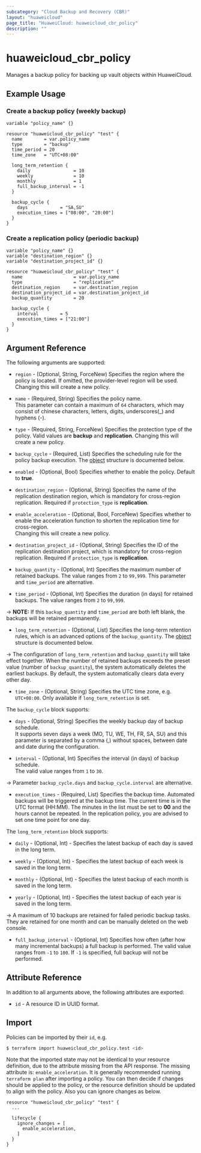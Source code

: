 ```yaml
---
subcategory: "Cloud Backup and Recovery (CBR)"
layout: "huaweicloud"
page_title: "HuaweiCloud: huaweicloud_cbr_policy"
description: ""
---
```


# huaweicloud_cbr_policy

Manages a backup policy for backing up vault objects within HuaweiCloud.

## Example Usage

### Create a backup policy (weekly backup)

```hcl
variable "policy_name" {}

resource "huaweicloud_cbr_policy" "test" {
  name        = var.policy_name
  type        = "backup"
  time_period = 20
  time_zone   = "UTC+08:00"

  long_term_retention {
    daily                = 10
    weekly               = 10
    monthly              = 1
    full_backup_interval = -1
  }

  backup_cycle {
    days            = "SA,SU"
    execution_times = ["08:00", "20:00"]
  }
}
```

### Create a replication policy (periodic backup)

```hcl
variable "policy_name" {}
variable "destination_region" {}
variable "destination_project_id" {}

resource "huaweicloud_cbr_policy" "test" {
  name                   = var.policy_name
  type                   = "replication"
  destination_region     = var.destination_region
  destination_project_id = var.destination_project_id
  backup_quantity        = 20

  backup_cycle {
    interval        = 5
    execution_times = ["21:00"]
  }
}
```

## Argument Reference

The following arguments are supported:

* `region` - (Optional, String, ForceNew) Specifies the region where the policy is located. If omitted, the
  provider-level region will be used. Changing this will create a new policy.

* `name` - (Required, String) Specifies the policy name.  
  This parameter can contain a maximum of `64`
  characters, which may consist of chinese characters, letters, digits, underscores(_) and hyphens (-).

* `type` - (Required, String, ForceNew) Specifies the protection type of the policy.
  Valid values are **backup** and **replication**.
  Changing this will create a new policy.

* `backup_cycle` - (Required, List) Specifies the scheduling rule for the policy backup execution.
  The [object](#cbr_policy_backup_cycle) structure is documented below.

* `enabled` - (Optional, Bool) Specifies whether to enable the policy. Default to **true**.

* `destination_region` - (Optional, String) Specifies the name of the replication destination region, which is mandatory
  for cross-region replication. Required if `protection_type` is **replication**.

* `enable_acceleration` - (Optional, Bool, ForceNew) Specifies whether to enable the acceleration function to shorten
  the replication time for cross-region.  
  Changing this will create a new policy.

* `destination_project_id` - (Optional, String) Specifies the ID of the replication destination project, which is
  mandatory for cross-region replication. Required if `protection_type` is **replication**.

* `backup_quantity` - (Optional, Int) Specifies the maximum number of retained backups. The value ranges from `2` to
  `99,999`. This parameter and `time_period` are alternative.

* `time_period` - (Optional, Int) Specifies the duration (in days) for retained backups. The value ranges from `2` to
  `99,999`.

-> **NOTE:** If this `backup_quantity` and `time_period` are both left blank, the backups will be retained permanently.

* `long_term_retention` - (Optional, List) Specifies the long-term retention rules, which is an advanced options of
  the `backup_quantity`. The [object](#cbr_policy_long_term_retention) structure is documented below.

-> The configuration of `long_term_retention` and `backup_quantity` will take effect together.
  When the number of retained backups exceeds the preset value (number of `backup_quantity`), the system automatically
  deletes the earliest backups. By default, the system automatically clears data every other day.

* `time_zone` - (Optional, String) Specifies the UTC time zone, e.g. `UTC+08:00`.
  Only available if `long_term_retention` is set.

<a name="cbr_policy_backup_cycle"></a>
The `backup_cycle` block supports:

* `days` - (Optional, String) Specifies the weekly backup day of backup schedule.  
  It supports seven days a week (MO, TU, WE, TH, FR, SA, SU) and this parameter is separated by a comma (,) without
  spaces, between date and date during the configuration.

* `interval` - (Optional, Int) Specifies the interval (in days) of backup schedule.  
  The valid value ranges from `1` to `30`.

-> Parameter `backup_cycle.days` and `backup_cycle.interval` are alternative.

* `execution_times` - (Required, List) Specifies the backup time. Automated backups will be triggered at the backup
  time. The current time is in the UTC format (HH:MM). The minutes in the list must be set to **00** and the hours
  cannot be repeated. In the replication policy, you are advised to set one time point for one day.

<a name="cbr_policy_long_term_retention"></a>
The `long_term_retention` block supports:

* `daily` - (Optional, Int) - Specifies the latest backup of each day is saved in the long term.

* `weekly` - (Optional, Int) - Specifies the latest backup of each week is saved in the long term.

* `monthly` - (Optional, Int) - Specifies the latest backup of each month is saved in the long term.

* `yearly` - (Optional, Int) - Specifies the latest backup of each year is saved in the long term.

-> A maximum of 10 backups are retained for failed periodic backup tasks. They are retained for one month and can be
  manually deleted on the web console.

* `full_backup_interval` - (Optional, Int) Specifies how often (after how many incremental backups) a full backup is
  performed. The valid value ranges from `-1` to `100`.
  If `-1` is specified, full backup will not be performed.

## Attribute Reference

In addition to all arguments above, the following attributes are exported:

* `id` - A resource ID in UUID format.

## Import

Policies can be imported by their `id`, e.g.

```bash
$ terraform import huaweicloud_cbr_policy.test <id>
```

Note that the imported state may not be identical to your resource definition, due to the attribute missing from the
API response. The missing attribute is: `enable_acceleration`.
It is generally recommended running `terraform plan` after importing a policy.
You can then decide if changes should be applied to the policy, or the resource definition should be updated to align
with the policy. Also you can ignore changes as below.

```hcl
resource "huaweicloud_cbr_policy" "test" {
  ...

  lifecycle {
    ignore_changes = [
      enable_acceleration,
    ]
  }
}
```
